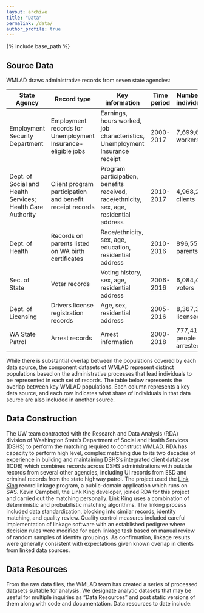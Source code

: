 ```yaml
---
layout: archive
title: "Data"
permalink: /data/
author_profile: true
---
```


{% include base_path %}

## Source Data

WMLAD draws administrative records from seven state agencies:

| State Agency | Record type | Key information | Time period | Number of individuals |
|---|---|---|---|---|
| Employment Security Department | Employment records for Unemployment Insurance-eligible jobs | Earnings, hours worked, job characteristics, Unemployment Insurance receipt | 2000-2017 | 7,699,646 workers |
| Dept. of Social and Health Services; Health Care Authority | Client program participation and benefit receipt records | Program participation, benefits received, race/ethnicity, sex, age, residential address | 2010-2017 | 4,968,258 clients |
| Dept. of Health | Records on parents listed on WA birth certificates | Race/ethnicity, sex, age, education, residential address | 2010-2016 | 896,558 parents |
| Sec. of State | Voter records | Voting history, sex, age, residential address | 2006-2016 | 6,084,439 voters |
| Dept. of Licensing | Drivers license registration records | Age, sex, residential address | 2005-2016 | 8,367,317 licensees |
| WA State Patrol | Arrest records | Arrest information | 2000-2018 | 777,416 people arrested |


While there is substantial overlap between the populations covered by each data source, the component datasets of WMLAD represent distinct populations based on the administrative processes that lead individuals to be represented in each set of records. The table below represents the overlap between key WMLAD populations. Each column represents a key data source, and each row indicates what share of individuals in that data source are also included in another source. 


## Data Construction

The UW team contracted with the Research and Data Analysis (RDA) division of Washington State’s Department of Social and Health Services (DSHS) to perform the matching required to construct WMLAD.  RDA has capacity to perform high level, complex matching due to its two decades of experience in building and maintaining DSHS’s integrated client database (ICDB) which combines records across DSHS administrations with outside records from several other agencies, including UI records from ESD and criminal records from the state highway patrol. The project used the [Link King](http://the-link-king.party/) record linkage program, a public-domain application which runs on SAS. Kevin Campbell, the Link King developer, joined RDA for this project and carried out the matching personally. Link King uses a combination of deterministic and probabilistic matching algorithms. The linking process included data standardization, blocking into similar records, identity matching, and quality review. Quality control measures included careful implementation of linkage software with an established pedigree where decision rules were modified for each linkage task based on manual review of random samples of identity groupings. As confirmation, linkage results were generally consistent with expectations given known overlap in clients from linked data sources.


## Data Resources

From the raw data files, the WMLAD team has created a series of processed datasets suitable for analysis. We designate analytic datasets that may be useful for multiple inquiries as “Data Resources” and post static versions of them along with code and documentation.  Data resources to date include:



